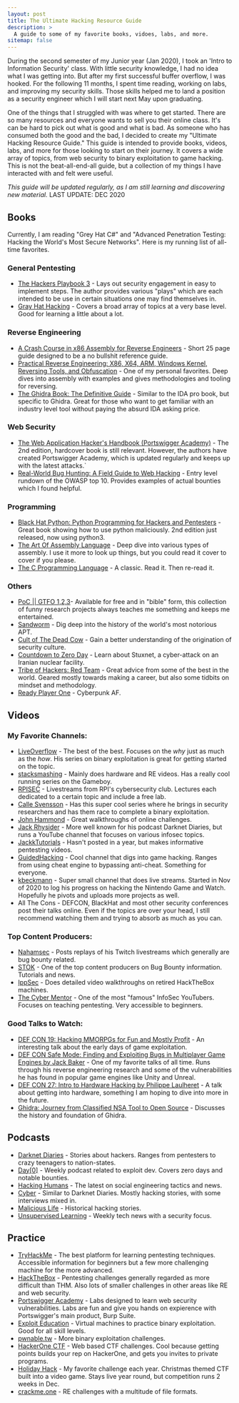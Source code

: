 ```yaml
---
layout: post
title: The Ultimate Hacking Resource Guide  
description: >
  A guide to some of my favorite books, vidoes, labs, and more.  
sitemap: false
---
```


During the second semester of my Junior year (Jan 2020), I took an 'Intro to Information 
Security' class. With little security knowledge, I had no idea what I was getting into.
But after my first successful buffer overflow, I was hooked. For the following 11 months,
I spent time reading, working on labs, and improving my security skills. Those skills helped me to land 
a position as a security engineer which I will start next May upon graduating. 

One of the things that I struggled with was where to get started. There are so many resources and 
everyone wants to sell you their online class. It's can be hard to pick out what is good and what is 
bad. As someone who has consumed both the good and the bad, I decided to create
my "Ultimate Hacking Resource Guide." This guide is intended to provide books, videos, labs, and more
for those looking to start on their journey. It covers a wide array of topics, from web security to 
binary exploitation to game hacking. This is not the beat-all-end-all guide, but a collection of my 
things I have interacted with and felt were useful.


*This guide will be updated regularly, as I am still learning and discovering new material.* 
LAST UPDATE: DEC 2020

## Books
Currently, I am reading "Grey Hat C#" and "Advanced Penetration Testing: Hacking the World's Most Secure Networks". Here is my running list of all-time favorites.

### General Pentesting
- [The Hackers Playbook 3](https://www.amazon.com/Hacker-Playbook-Practical-Penetration-Testing-ebook/dp/B07CSPFYZ2) - Lays out security engagement in easy to implement 
steps. The author provides various "plays" which are each intended to be use in certain situations one may find themselves in.
- [Gray Hat Hacking](https://www.amazon.com/Gray-Hat-Hacking-Ethical-Handbook-ebook/dp/B07D3J9J4H/ref=sr_1_1?crid=21U0YDUSIGX3S&dchild=1&keywords=gray+hat+hacking&qid=1608520720&s=digital-text&sprefix=Gray+Hat+hac%2Cdigital-text%2C168&sr=1-1) - Covers a broad array of topics at a very base level. Good for learning a little about a lot.


### Reverse Engineering
- [A Crash Course in x86 Assembly for Reverse Engineers](https://sensepost.com/blogstatic/2014/01/SensePost_crash_course_in_x86_assembly-.pdf) - Short 25 page guide 
designed to be a no bullshit reference guide.
- [Practical Reverse Engineering: X86, X64, ARM, Windows Kernel, Reversing Tools, and Obfuscation](https://www.amazon.com/Practical-Reverse-Engineering-Reversing-Obfuscation/dp/1118787315) - 
One of my personal favorites. Deep dives into assembly with examples and gives methodologies and tooling for reversing.
- [The Ghidra Book: The Definitive Guide](https://www.amazon.com/Practical-Reverse-Engineering-Reversing-Obfuscation/dp/1118787315) - Similar to the IDA pro book, but specific to Ghidra. Great for those
who want to get familiar with an industry level tool without paying the absurd IDA asking price.

### Web Security
- [The Web Application Hacker's Handbook (Portswigger Academy)](https://portswigger.net/web-security/web-application-hackers-handbook) - The 2nd edition, hardcover book is still relevant. However, the authors 
have created Portswigger Academy, which is updated regularly and keeps up with the latest attacks.`
- [Real-World Bug Hunting: A Field Guide to Web Hacking](https://www.amazon.com/Real-World-Bug-Hunting-Field-Hacking/dp/1593278616) - Entry level rundown of the OWASP top 10. Provides examples of actual bounties
which I found helpful.

### Programming
- [Black Hat Python: Python Programming for Hackers and Pentesters](https://nostarch.com/black-hat-python2E) - Great book showing how to use python maliciously. 2nd edition just released,
 now using python3.
- [The Art Of Assembly Language](https://www.amazon.com/Art-Assembly-Language-2nd/dp/1593272073) - Deep dive into various types of assembly. I use it more to look up things, but you could read it cover to cover if you please.
- [The C Programming Language](https://www.amazon.com/Programming-Language-2nd-Brian-Kernighan/dp/0131103628/ref=sr_1_3?crid=LR0V3OUOF3JJ&dchild=1&keywords=the+c+programming+language&qid=1608520983&s=books&sprefix=The+c+prog%2Cstripbooks%2C172&sr=1-3) - A classic. Read it. Then re-read it.

### Others
- [PoC || GTFO 1,2,3](https://www.amazon.com/PoC-GTFO-3-Manul-Laphroaig/dp/1718500645/ref=sr_1_1?dchild=1&keywords=poc+or+gtfo&qid=1608521036&s=books&sr=1-1)- Available for free and in "bible" form, this collection of funny research projects always
teaches me something and keeps me entertained.
- [Sandworm](https://www.amazon.com/Sandworm-Cyberwar-Kremlins-Dangerous-Hackers/dp/0525564632/ref=sr_1_1?dchild=1&keywords=sandworm&qid=1608521108&s=books&sr=1-1) - Dig deep into the history of the world's most notorious APT.
- [Cult of The Dead Cow](https://www.amazon.com/Cult-Dead-Cow-Original-Supergroup/dp/154176238X/ref=sr_1_1?crid=10ASMSKOHJKG&dchild=1&keywords=cult+of+the+dead+cow&qid=1608521124&s=books&sprefix=cult+of+the+dead%2Cstripbooks%2C157&sr=1-1) - Gain a better understanding of the origination of security culture.
- [Countdown to Zero Day](https://www.amazon.com/Countdown-Zero-Day-Stuxnet-Digital/dp/0770436196/ref=sr_1_1?crid=37ATWH4RBCISC&dchild=1&keywords=countdown+to+zero+day&qid=1608521147&s=books&sprefix=countdown+to+%2Cstripbooks%2C178&sr=1-1) - Learn about Stuxnet, a cyber-attack on an Iranian nuclear facility.
- [Tribe of Hackers: Red Team](https://www.amazon.com/Tribe-Hackers-Red-Team-Cybersecurity/dp/1119643325/ref=sr_1_1?dchild=1&keywords=tribe+of+hackers+red&qid=1608521175&s=books&sr=1-1) - Great advice from some of the best in the world. Geared mostly
towards making a career, but also some tidbits on mindset and methodology.
- [Ready Player One](https://www.amazon.com/Ready-Player-One-Ernest-Cline/dp/0307887448/ref=sr_1_1?dchild=1&keywords=ready+player+one&qid=1608521192&s=books&sr=1-1) - Cyberpunk AF.

## Videos
### My Favorite Channels:
- [LiveOverflow](https://www.youtube.com/channel/UClcE-kVhqyiHCcjYwcpfj9w) - The best of the best. Focuses on the *why* just as much as the *how*. His series on binary
exploitation is great for getting started on the topic.
- [stacksmashing](https://www.youtube.com/channel/UC3S8vxwRfqLBdIhgRlDRVzw) - Mainly does hardware and RE videos. Has a really cool running series on the Gameboy.
- [RPISEC](https://www.youtube.com/channel/UCY_laWYwPgB9eyxMdPjedcQ) - Livestreams from RPI's cybersecurity club. Lectures each dedicated to a certain topic and include a free lab.
- [Calle Svensson](https://www.youtube.com/user/ZetaTwo) - Has this super cool series where he brings in security researchers and has them race to complete a binary exploitation.
- [John Hammond](https://www.youtube.com/user/RootOfTheNull) - Great walkthroughs of online challenges.
- [Jack Rhysider](https://www.youtube.com/user/tunnelsup) - More well known for his podcast Darknet Diaries, but runs a YouTube channel that focuses on various infosec topics.
- [JackkTutorials](https://www.youtube.com/user/JackkTutorials) - Hasn't posted in a year, but makes informative pentesting videos.
- [GuidedHacking](https://www.youtube.com/user/L4DL4D2EUROPE) - Cool channel that digs into game hacking. Ranges from using cheat engine to bypassing anti-cheat. Something for everyone.
- [kbeckmann](https://www.youtube.com/channel/UCuDrgjmtMvmFo9BZc0e0GNQ) - Super small channel that does live streams. Started in Nov of 2020 to log his progress on hacking the Nintendo 
Game and Watch. Hopefully he pivots and uploads more projects as well.
- All The Cons - DEFCON, BlackHat and most other security conferences post their talks online. Even if the topics are over your head, I still recommend watching them and trying to absorb as much as you can.

### Top Content Producers:
- [Nahamsec](https://www.youtube.com/channel/UCCZDt7MuC3Hzs6IH4xODLBw) - Posts replays of his Twitch livestreams which generally are bug bounty related.
- [STOK](https://www.youtube.com/channel/UCQN2DsjnYH60SFBIA6IkNwg) - One of the top content producers on Bug Bounty information. Tutorials and news.
- [IppSec](https://www.youtube.com/channel/UCa6eh7gCkpPo5XXUDfygQQA) - Does detailed video walkthroughs on retired HackTheBox machines.
- [The Cyber Mentor](https://www.youtube.com/channel/UC0ArlFuFYMpEewyRBzdLHiw) - One of the most "famous" InfoSec YouTubers. Focuses on teaching pentesting. Very accessible to beginners.

### Good Talks to Watch: 
- [DEF CON 19: Hacking MMORPGs for Fun and Mostly Profit](https://www.youtube.com/watch?v=hABj_mrP-no&ab_channel=Christiaan008) - An interesting talk about the early days of game exploitation.
- [DEF CON Safe Mode: Finding and Exploiting Bugs in Multiplayer Game Engines by Jack Baker](https://www.youtube.com/watch?v=4weoWSzuCxs&ab_channel=DEFCONConference) - One of my favorite talks of all time. Runs through his reverse engineering research
and some of the vulnerabilities he has found in popular game engines like Unity and Unreal.
- [DEF CON 27: Intro to Hardware Hacking by Philippe Laulheret](https://www.youtube.com/watch?v=HuCbr2588-w&t=1793s&ab_channel=DEFCONConference) - A talk about getting into hardware, something I am hoping to dive into more in the future.
- [Ghidra: Journey from Classified NSA Tool to Open Source](https://www.youtube.com/watch?v=kx2xp7IQNSc&t=589s&ab_channel=BlackHat) - Discusses the history and foundation of Ghidra.

## Podcasts
- [Darknet Diaries](https://darknetdiaries.com/) - Stories about hackers. Ranges from pentesters to crazy teenagers to nation-states.
- [Day[0]](https://open.spotify.com/show/4NKCxk8aPEuEFuHsEQ9Tdt) - Weekly podcast related to exploit dev. Covers zero days and notable bounties.
- [Hacking Humans](https://thecyberwire.com/podcasts/hacking-humans) - The latest on social engineering tactics and news.
- [Cyber](https://open.spotify.com/show/3smcGJaAF6F7sioqFDQjzn) - Similar to Darknet Diaries. Mostly hacking stories, with some interviews mixed in. 
- [Malicious Life](https://malicious.life/) - Historical hacking stories.
- [Unsupervised Learning](https://danielmiessler.com/podcast/) - Weekly tech news with a security focus.

## Practice
- [TryHackMe](https://tryhackme.com/) - The best platform for learning pentesting techniques. Accessible information for beginners but a few more challenging machine for the
more advanced.
- [HackTheBox](https://www.hackthebox.eu/) - Pentesting challenges generally regarded as more difficult than THM. Also lots of smaller challenges in other areas like RE and web security.
- [Portswigger Academy](https://portswigger.net/web-security) - Labs designed to learn web security vulnerabilities. Labs are fun and give you hands on expierence with Portswigger's main product, Burp Suite.
- [Exploit Education](https://exploit.education/) - Virtual machines to practice binary exploitation. Good for all skill levels.
- [pwnable.tw](https://pwnable.tw/) - More binary exploitation challenges.
- [HackerOne CTF](https://ctf.hacker101.com/) - Web based CTF challenges. Cool because getting points builds your rep on HackerOne, and gets you invites to private programs.
- [Holiday Hack](https://www.holidayhackchallenge.com/2020/) - My favorite challenge each year. Christmas themed CTF built into a video game. Stays live year round, but competition runs 2 weeks in Dec.
- [crackme.one](https://crackmes.one/lasts) - RE challenges with a multitude of file formats.



